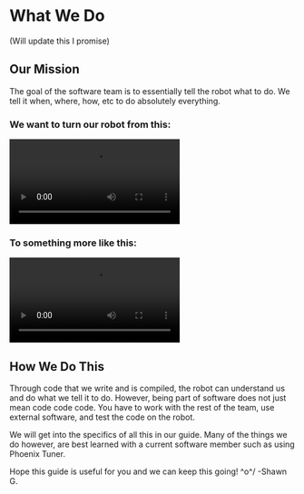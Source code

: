 # What We Do

(Will update this I promise)

## Our Mission
The goal of the software team is to essentially tell the robot what to do. We tell it when, where, how, etc to do absolutely everything. 

### We want to turn our robot from this:

<video src="https://www.youtube.com/watch?v=Ye7wPaNFYwI"></video>

### To something more like this:

<video src="https://youtu.be/dAQHpG9GmHc"></video>

## How We Do This
Through code that we write and is compiled, the robot can understand us and do what we tell it to do. However, being part of software does not just mean code code code. 
You have to work with the rest of the team, use external software, and test the code on the robot.

We will get into the specifics of all this in our guide. Many of the things we do however, are best learned with a current software member such as using Phoenix Tuner. 

Hope this guide is useful for you and we can keep this going! \^o^/ -Shawn G.